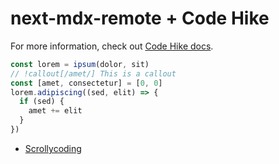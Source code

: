 # next-mdx-remote + Code Hike

For more information, check out [Code Hike docs](https://codehike.org/docs).

```js
const lorem = ipsum(dolor, sit)
// !callout[/amet/] This is a callout
const [amet, consectetur] = [0, 0]
lorem.adipiscing((sed, elit) => {
  if (sed) {
    amet += elit
  }
})
```

- [Scrollycoding](/scrollycoding)
